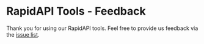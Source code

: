 # RapidAPI Tools - Feedback

Thank you for using our RapidAPI tools. Feel free to provide us feedback via the [issue list](https://github.com/RapidAPI/feedback/issues).

